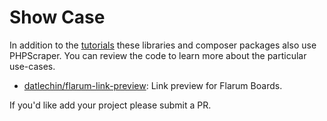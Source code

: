 # Show Case

In addition to the [tutorials](/misc/tutorials.html) these libraries and composer packages also use PHPScraper. You can review the code to learn more about the particular use-cases.

- [datlechin/flarum-link-preview](https://github.com/datlechin/flarum-link-preview): Link preview for Flarum Boards.

If you'd like add your project please submit a PR.